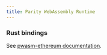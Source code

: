 ```yaml
---
title: Parity WebAssembly Runtime
---
```


### Rust bindings

See [pwasm-ethereum documentation](https://paritytech.github.io/pwasm-ethereum/pwasm_ethereum/).
